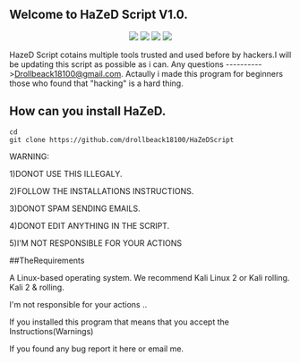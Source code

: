 ## Welcome to HaZeD Script V1.0.
<p align="center">
<img src="https://i.imgur.com/1GLNAwc.png?1"/>
<img src="https://i.imgur.com/oocH7hi.png?1"/>
<img src="https://i.imgur.com/YASeext.png?1"/>
<img src="https://i.imgur.com/v1rmfDW.png?1"/>
  
  

HazeD Script cotains multiple tools trusted and used before by hackers.I will be updating this script as possible as i can.
Any questions ---------->Drollbeack18100@gmail.com.
Actaully i made this program for beginners those who found that "hacking" is a hard thing.



## How can you install HaZeD.


```
cd
git clone https://github.com/drollbeack18100/HaZeDScript
```


WARNING:


1)DONOT USE THIS ILLEGALY.
  
  
2)FOLLOW THE INSTALLATIONS INSTRUCTIONS.


3)DONOT SPAM SENDING EMAILS.


4)DONOT EDIT ANYTHING IN THE SCRIPT.


5)I'M NOT RESPONSIBLE FOR YOUR ACTIONS


##TheRequirements

A Linux-based operating system. We recommend Kali Linux 2 or Kali rolling. Kali 2 & rolling.



I'm not responsible for your actions ..


If you installed this program that means that you accept the Instructions(Warnings)


If you found any bug report it here or email me.



